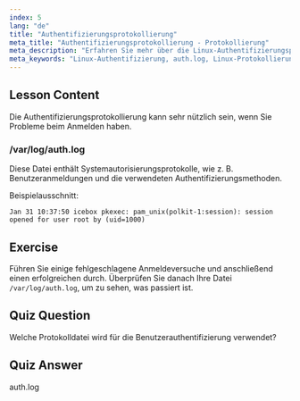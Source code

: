 ```yaml
---
index: 5
lang: "de"
title: "Authentifizierungsprotokollierung"
meta_title: "Authentifizierungsprotokollierung - Protokollierung"
meta_description: "Erfahren Sie mehr über die Linux-Authentifizierungsprotokollierung mit /var/log/auth.log. Verstehen Sie Benutzeranmeldungen und beheben Sie Zugriffsprobleme mit diesem wichtigen Leitfaden."
meta_keywords: "Linux-Authentifizierung, auth.log, Linux-Protokollierung, Benutzeranmeldung, Linux-Sicherheit, Anfänger, Tutorial, Leitfaden"
---
```


## Lesson Content

Die Authentifizierungsprotokollierung kann sehr nützlich sein, wenn Sie Probleme beim Anmelden haben.

### /var/log/auth.log

Diese Datei enthält Systemautorisierungsprotokolle, wie z. B. Benutzeranmeldungen und die verwendeten Authentifizierungsmethoden.

Beispielausschnitt:

```plaintext
Jan 31 10:37:50 icebox pkexec: pam_unix(polkit-1:session): session opened for user root by (uid=1000)
```

## Exercise

Führen Sie einige fehlgeschlagene Anmeldeversuche und anschließend einen erfolgreichen durch. Überprüfen Sie danach Ihre Datei `/var/log/auth.log`, um zu sehen, was passiert ist.

## Quiz Question

Welche Protokolldatei wird für die Benutzerauthentifizierung verwendet?

## Quiz Answer

auth.log
